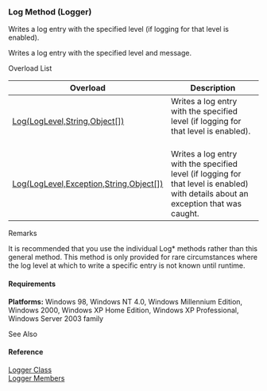 ﻿### Log Method (Logger)

Writes a log entry with the specified level (if logging for that level is enabled).

Writes a log entry with the specified level and message.

Overload List

| Overload | Description |
| --- | --- |
| [Log(LogLevel,String,Object\[\])](FChoice.Common~FChoice.Common.Logger~Log.md) | Writes a log entry with the specified level (if logging for that level is enabled).   |
| [Log(LogLevel,Exception,String,Object\[\])](FChoice.Common~FChoice.Common.Logger~Log(LogLevel,Exception,String,Object[]).md) | Writes a log entry with the specified level (if logging for that level is enabled) with details about an exception that was caught.   |

Remarks

It is recommended that you use the individual Log* methods rather than this general method. This method is only provided for rare circumstances where the log level at which to write a specific entry is not known until runtime.

#### Requirements

**Platforms:** Windows 98, Windows NT 4.0, Windows Millennium Edition, Windows 2000, Windows XP Home Edition, Windows XP Professional, Windows Server 2003 family

See Also

#### Reference

[Logger Class](FChoice.Common~FChoice.Common.Logger.md)  
[Logger Members](FChoice.Common~FChoice.Common.Logger_members.md)